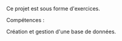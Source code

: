 Ce projet est sous forme d'exercices. 

Compétences : 

Création et gestion d'une base de données. 
